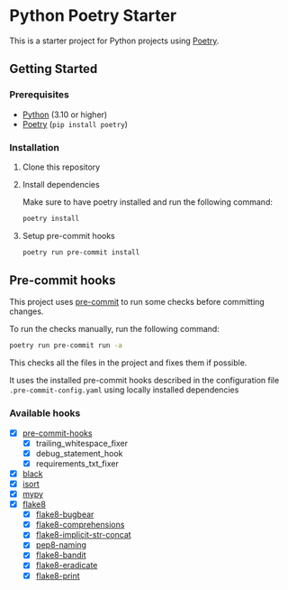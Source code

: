 # Python Poetry Starter

This is a starter project for Python projects using [Poetry](https://python-poetry.org/).

## Getting Started

### Prerequisites

- [Python](https://www.python.org/) (3.10 or higher)
- [Poetry](https://python-poetry.org/) (`pip install poetry`)

### Installation

1. Clone this repository

2. Install dependencies

    Make sure to have poetry installed and run the following command:

    ```sh
    poetry install
    ```

3. Setup pre-commit hooks

    ```sh
    poetry run pre-commit install
    ```

## Pre-commit hooks

This project uses [pre-commit](https://pre-commit.com/) to run some checks before committing changes.

To run the checks manually, run the following command:

```sh
poetry run pre-commit run -a
```

This checks all the files in the project and fixes them if possible.

It uses the installed pre-commit hooks described in the configuration file `.pre-commit-config.yaml` using locally installed dependencies

### Available hooks

- [x] [pre-commit-hooks](https://github.com/pre-commit/pre-commit-hooks)  
  - [x] trailing_whitespace_fixer  
  - [x] debug_statement_hook  
  - [x] requirements_txt_fixer  
- [x] [black](https://github.com/psf/black)  
- [x] [isort](https://github.com/timothycrosley/isort)  
- [x] [mypy](https://github.com/python/mypy)  
- [x] [flake8](https://github.com/pycqa/flake8)  
  - [x] [flake8-bugbear](https://github.com/PyCQA/flake8-bugbear)  
  - [x] [flake8-comprehensions](https://github.com/adamchainz/flake8-comprehensions)  
  - [x] [flake8-implicit-str-concat](https://github.com/flake8-implicit-str-concat/flake8-implicit-str-concat)  
  - [x] [pep8-naming](https://github.com/PyCQA/pep8-naming)  
  - [x] [flake8-bandit](https://bandit.readthedocs.io/en/latest/plugins/index.html#complete-test-plugin-listing)  
  - [x] [flake8-eradicate](https://github.com/wemake-services/flake8-eradicate)  
  - [x] [flake8-print](https://github.com/jbkahn/flake8-print)  
